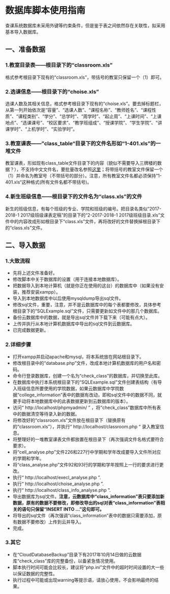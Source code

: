 # 数据库脚本使用指南

查课系统数据库未采用外键等约束条件，但是鉴于表之间依然存在关联性，拟采用基本导入数据库。

## 一、准备数据

### 1.教室目录表——根目录下的“classroom.xls”

格式参考根目录下现有的“classroom.xls”，带括号的教室只保留一个（1）即可。

### 2.选课信息——根目录下的“choise.xls”

选课人数及其相关信息，格式参考根目录下现有的“choise.xls”。要去掉标题栏，从第一列开始依次是“容量”、“选课人数”、“课程名称”、“教师姓名”、“课程性质”、“课程类别”、“学分”、“总学时”、“周学时”、“起止周”、“上课时间”、“上课地点”、“选课课号”、“校区要求”、“教学班组成”、“授课学院”、“学生学院”、“讲课学时”、“上机学时”、“实验学时”。

### 3.教室课表——”class_table“目录下的文件名形如“1-401.xls”的一堆文件

教室课表，形如现有class_table文件目录下的内容（貌似不需要导入三牌楼的数据？），不支持中文文件名，要批量改名参照[这里](https://jingyan.baidu.com/article/656db918a7e848e381249c0e.html)；将带括号的教室文件保留一个（1）并命名为教室号（不带括号的部分）。注意，所有教室文件名都必须保持”1-401.xls“这种格式(所有文件名都不带括号)。

### 4.新生班级信息——根目录下的文件名为“class.xls”的文件

新生的班级信息，有每个班级的专业、学院和班级的编号。把目录名类似“2017-2018-1 2017级班级课表定稿”的目录下的“2-2017-2018-1 2017级班级目录.xls”文件中的内容改成形如根目录下“class.xls”文件，再将改好的文件替换掉根目录下的“class.xls”文件。

## 二、导入数据

### 1.大致流程

* 先将上述文件准备好。
* 修改脚本中关于数据库的设置（用于连接本地数据库）。
* 把数据导入到本地计算机（就是你正在使用的这台）的数据库中（如果没有安装，推荐安装xampp）。
* 导入到本地数据库中以后使用mysqldump导出sql文件。
* 修改sql文件，重要，注意，并不是云数据库中的每个表都要修改，具体参考根目录下的“SQLExample.sql”文件，只需要更新如文件中的那几个数据库。
* 备份云数据库中的数据，就是导出sql文件并下载下来（可能有点大）。
* 上传并执行从本地计算机数据库中导出的sql文件到云数据库。
* 已完成数据更新。

### 2.详细步骤

* 打开xampp并启动apache和mysql，将本系统放在网站根目录下。
* 修改根目录中的“database.php”文件，改成本地计算机数据库的用户名和密码。
* 命令行登录数据库，创建一个名为“check_class”的数据库，并切换至此库。
* 在数据库中执行本系统根目录下的“SQLExample.sql”文件创建表结构（有导入班级信息所要使用的学院数据，如果云数据库中学院数据“college_information”表中的数据有改动，即和sql文件中的数据不同，就要手动将本地数据库中的此表数据更新到云数据库的版本）。
* 访问“ http://localhost/phpmyadmin/ ” ，将“check_class”数据库中所有表中的数据清空等待录入新的数据。
* 将修改好的“classroom.xls”文件放在根目录下（替换原有的“classroom.xls”），并执行“ http://localhost/classroom.php “ 录入教室信息。
* 将整理好的一堆教室课表文件都放置在根目录下（再次强调文件名格式要符合要求）。
* 将“cell_analyse.php”文件226和227行中学期和学年改成要导入文件所对应的学期和学年。
* 将“class_analyse.php”文件92和93行的学期和学年按照上一行的要求进行更改。
* 执行“ http://localhost/execl_analyse.php ”.
* 执行“ http://localhost/choise_analyse.php ”.
* 执行“ http://localhost/class_info_analyse.php ”.
* 导出数据库为sql文件。**注意，云数据库中“class_information”表只要添加新数据，原有的数据不要修改，即修改导出的sql对表“class_information”表相关的语句只保留“INSERT INTO ...”这句即可。**
* 将导出的sql文件（再次强调“class_information”表中的数据只需要添加，原有数据不要修改）上传到云并导入。
* 完成。

### 3.其它

* 在“CloudDatabaseBackup”目录下有2017年10月14日做的云数据库“check_class”库的完整备份，以备紧急情况使用。
* 脚本执行时间可能会比较长，建议将“php.ini”文件中的超时时间设置的大一些以保证数据的完整性。
* 执行过程中可能或出现warning等提示语，请放心使用，不会影响最终的结果。